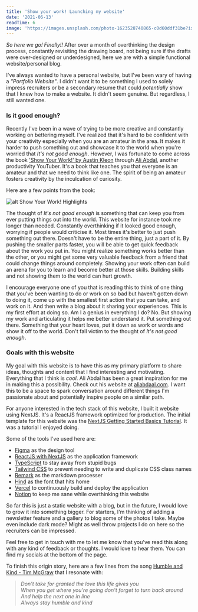 ```yaml
---
title: 'Show your work! Launching my website'
date: '2021-06-13'
readTime: 6
image: 'https://images.unsplash.com/photo-1623528740865-c0d60ddf31be?ixid=MnwxMjA3fDB8MHxwaG90by1wYWdlfHx8fGVufDB8fHx8&ixlib=rb-1.2.1&auto=format&fit=crop&w=1350&q=80'
---
```


*So here we go! Finally!!* After over a month of overthinking the design process, constantly revisiting the drawing board, not being sure if the drafts were over-designed or underdesigned, here we are with a simple functional website/personal blog.

I've always wanted to have a personal website, but I've been wary of having a *"Portfolio Website"*. I didn't want it to be something I used to solely impress recruiters or be a secondary resume that could *potentially* show that I knew how to make a website. It didn't seem genuine. But regardless, I still wanted one. 

### Is it good enough?
Recently I've been in a wave of trying to be more creative and constantly working on bettering myself. I've realized that it's hard to be confident with your creativity especially when you are an amateur in the area. It makes it harder to push something out and showcase it to the world when you're worried that *It's not good enough*. However, I was fortunate to come across the book ['Show Your Work!' by Austin Kleon](http://showyrwork.com/) through [Ali Abdal](https://aliabdaal.com/), another productivity YouTuber. It's a book that teaches you that everyone is an amateur and that we need to think like one. The spirit of being an amateur fosters creativity by the inculcation of curiosity. 

Here are a few points from the book:

![alt Show Your Work! Highlights](https://i.gr-assets.com/images/S/compressed.photo.goodreads.com/hostedimages/1384352860i/6856374._SY540_.jpg "Show Your Work! Highlights")

The thought of *It's not good enough* is something that can keep you from ever putting things out into the world. This website for instance took me longer than needed. Constantly overthinking if it looked good enough, worrying if people would criticise it. Most times it's better to just push something out there. Doesn't have to be the entire thing, just a part of it. By pushing the smaller parts faster, you will be able to get quick feedback about the work you put in. You might realize something works better than the other, or you might get some very valuable feedback from a friend that could change things around completely. Showing your work often can build an arena for you to learn and become better at those skills. Building skills and not showing them to the world can hurt growth. 

I encourage everyone one of you that is reading this to think of one thing that you've been wanting to do or work on so bad but haven't gotten down to doing it, come up with the smallest first action that you can take, and work on it. And then write a blog about it sharing your experiences. This is my first effort at doing so. Am I a genius in everything I do? No. But showing my work and articulating it helps me better understand it. Put something out there. Something that your heart loves, put it down as work or words and show it off to the world. Don't fall victim to the thought of *It's not good enough*.

### Goals with this website
My goal with this website is to have this as my primary platform to share ideas, thoughts and content that I find interesting and motivating. Everything that I think is *cool*. Ali Abdal has been a great inspiration for me in making this a possibility. Check out his website at [aliabdaal.com](https://aliabdaal.com/). I want this to be a space to spark conversation around different things I'm passionate about and potentially inspire people on a similar path. 

For anyone interested in the tech stack of this website, I built it website using NextJS. It's a ReactJS framework optimized for production. The initial template for this website was the [NextJS Getting Started Basics Tutorial](https://nextjs.org/learn/basics/create-nextjs-app). It was a tutorial I enjoyed doing. 

Some of the tools I've used here are:
- [Figma](https://www.figma.com/) as the design tool
- [ReactJS with NextJS](https://nextjs.org/) as the application framework
- [TypeScript](https://www.typescriptlang.org/) to stay away from stupid bugs
- [Tailwind CSS](https://tailwindcss.com/) to prevent needing to write and duplicate CSS class names
- [Remark](https://github.com/remarkjs/remark) as the markdown processer
- [Hind](https://fonts.google.com/specimen/Hind?query=Indian+Type+Foundry#about) as the font that hits home
- [Vercel](https://vercel.com/) to continuously build and deploy the application
- [Notion](https://www.notion.so/) to keep me sane while overthinking this website

So far this is just a static website with a blog, but in the future, I would love to grow it into something bigger. For starters, I'm thinking of adding a newsletter feature and a gallery to blog some of the photos I take. Maybe even include dark mode? Might as well throw projects I do on here so the recruiters can be impressed.

Feel free to get in touch with me to let me know that you've read this along with any kind of feedback or thoughts. I would love to hear them. You can find my socials at the bottom of the page.

To finish this origin story, here are a few lines from the song [Humble and Kind - Tim McGraw](https://www.youtube.com/watch?v=awzNHuGqoMc) that I resonate with:
> *Don't take for granted the love this life gives you*  
> *When you get where you're going don't forget to turn back around*  
> *And help the next one in line*  
> *Always stay humble and kind*  